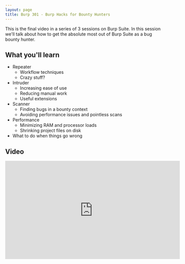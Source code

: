 ```yaml
---
layout: page
title: Burp 301 - Burp Hacks for Bounty Hunters
---
```


This is the final video in a series of 3 sessions on Burp Suite.  In this session we'll talk about how to get the absolute most out of Burp Suite as a bug bounty hunter.

What you'll learn
-----------------

- Repeater
	- Workflow techniques
	- Crazy stuff?
- Intruder
	- Increasing ease of use
	- Reducing manual work
	- Useful extensions
- Scanner
	- Finding bugs in a bounty context
	- Avoiding performance issues and pointless scans
- Performance
	- Minimizing RAM and processor loads
	- Shrinking project files on disk
- What to do when things go wrong

Video
-----

<div class="container">
	<iframe width="560" height="315" src="https://www.youtube-nocookie.com/embed/boHIjDHGmIo" frameborder="0" allow="accelerometer; autoplay; encrypted-media; gyroscope; picture-in-picture" allowfullscreen></iframe>
</div>
